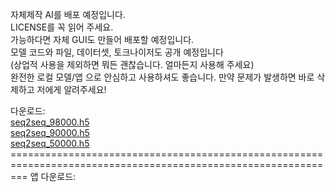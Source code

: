 자체제작 AI를 배포 예정입니다.                                                                                     
LICENSE를 꼭 읽어 주세요.                                                                                         
가능하다면 자체 GUI도 만들어 배포할 예정입니다.                                                                     
모델 코드와 파일, 데이터셋, 토크나이저도 공개 예정입니다                                                             
(상업적 사용을 제외하면 뭐든 괜찮습니다. 얼마든지 사용해 주세요)                                                     
완전한 로컬 모델/앱 으로 안심하고 사용하셔도 좋습니다. 만약 문제가 발생하면 바로 삭제하고 저에게 알려주세요!

다운로드:                                                                                                       
[seq2seq_98000.h5](https://drive.google.com/file/d/13jwVJKOXsGiRwoMHI9dASlYEUsulsxs_/view?usp=drive_link)       
[seq2seq_90000.h5](https://drive.google.com/file/d/1eCgpFWnyJSX-JgShrnCTm4-LDit_cB0T/view?usp=drive_link)       
[seq2seq_50000.h5](https://drive.google.com/file/d/19tm0EH82sRCQQUbho6bLicw80kc1TI0s/view?usp=drive_link)        ===============================================================================================================
앱 다운로드:                                                                                                     
